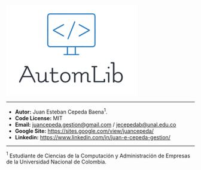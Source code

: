 <img src = "./imagenes/autom.png" width = "350px">

---


- **Autor:** Juan Esteban Cepeda Baena$^{1}$.
- **Code License:** MIT
- **Email:** juancepeda.gestion@gmail.com / jecepedab@unal.edu.co
- **Google Site:** https://sites.google.com/view/juancepeda/
- **Linkedin:** https://www.linkedin.com/in/juan-e-cepeda-gestion/

---

$^{1}$ Estudiante de Ciencias de la Computación y Administración de Empresas de la Universidad Nacional de Colombia.
